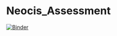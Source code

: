 # Neocis_Assessment
[![Binder](https://mybinder.org/badge_logo.svg)](https://mybinder.org/v2/gh/AliAAdib/Neocis_Assessment/main)

